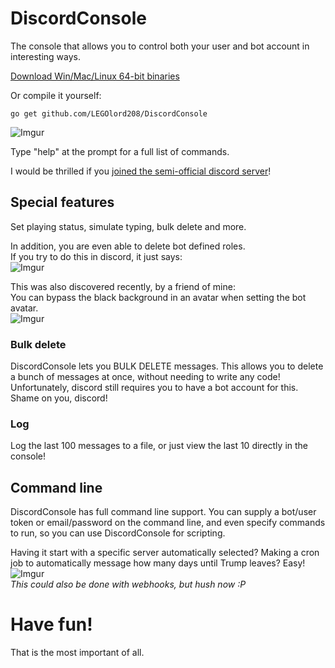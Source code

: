 # DiscordConsole
The console that allows you to control both your user and bot account in interesting ways.

[Download Win/Mac/Linux 64-bit binaries](https://github.com/LEGOlord208/DiscordConsole/releases)

Or compile it yourself:
```
go get github.com/LEGOlord208/DiscordConsole
```

![Imgur](http://i.imgur.com/ilOhYGb.png)

Type "help" at the prompt for a full list of commands.

I would be thrilled if you [joined the semi-official discord server](https://discord.gg/xvQV8bT)!

## Special features
Set playing status, simulate typing, bulk delete and more.

In addition, you are even able to delete bot defined roles.  
If you try to do this in discord, it just says:  
![Imgur](http://i.imgur.com/Ubr2OMZ.png)

This was also discovered recently, by a friend of mine:  
You can bypass the black background in an avatar when setting the bot avatar.  
![Imgur](http://i.imgur.com/Q0GQR8d.png)

### Bulk delete
DiscordConsole lets you BULK DELETE messages. This allows you to delete a bunch of messages at once, without needing to write any code!  
Unfortunately, discord still requires you to have a bot account for this. Shame on you, discord!  

### Log
Log the last 100 messages to a file, or just view the last 10 directly in the console!

## Command line
DiscordConsole has full command line support. You can supply a bot/user token or email/password on the command line, and even specify commands to run, so you can use DiscordConsole for scripting.

Having it start with a specific server automatically selected? Making a cron job to automatically message how many days until Trump leaves? Easy!  
![Imgur](http://i.imgur.com/2mst4pH.png)  
*This could also be done with webhooks, but hush now :P*

# Have fun!
That is the most important of all.
